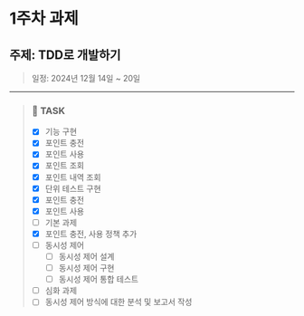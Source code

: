 # 1주차 과제
## 주제: TDD로 개발하기
> 일정: 2024년 12월 14일 ~ 20일
---
>### 📌 TASK
>- [X] 기능 구현
>  - [X] 포인트 충전
>  - [X] 포인트 사용
>  - [X] 포인트 조회
>  - [X] 포인트 내역 조회
>- [X] 단위 테스트 구현
>  - [X] 포인트 충전
>  - [X] 포인트 사용
>- [ ] 기본 과제
>  - [X] 포인트 충전, 사용 정책 추가
>  - [ ] 동시성 제어
>    - [ ] 동시성 제어 설계
>    - [ ] 동시성 제어 구현
>    - [ ] 동시성 제어 통합 테스트
>- [ ] 심화 과제
>  - [ ] 동시성 제어 방식에 대한 분석 및 보고서 작성
